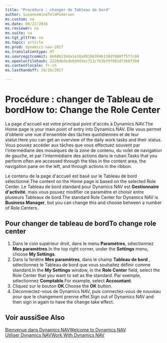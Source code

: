 ```yaml
---
title: "Procédure : changer de Tableau de bord"
author: SusanneWindfeldPedersen
ms.custom: na
ms.date: 09/22/2016
ms.reviewer: na
ms.suite: na
ms.tgt_pltfrm: na
ms.topic: article
ms.prod: dynamics-nav-2017
ms.translationtype: HT
ms.sourcegitcommit: 6b60b1344a1e18ad91863046110df880f75f7c04
ms.openlocfilehash: 2220dbdede8d493ec711c763bf9f092d7368f3b0
ms.contentlocale: fr-ch
ms.lasthandoff: 10/16/2017

---
```


# <a name="how-to-change-the-role-center"></a><span data-ttu-id="1e8c3-102">Procédure : changer de Tableau de bord</span><span class="sxs-lookup"><span data-stu-id="1e8c3-102">How to: Change the Role Center</span></span>
<span data-ttu-id="1e8c3-103">La page d'accueil est votre principal point d'accès à Dynamics NAV.</span><span class="sxs-lookup"><span data-stu-id="1e8c3-103">The Home page is your main point of entry into Dynamics NAV.</span></span> <span data-ttu-id="1e8c3-104">Elle vous permet d'obtenir une vue d'ensemble des tâches quotidiennes et de leur statut.</span><span class="sxs-lookup"><span data-stu-id="1e8c3-104">Here you can get an overview of the daily work tasks and their status.</span></span> <span data-ttu-id="1e8c3-105">Vous pouvez accéder aux tâches que vous effectuez souvent par l'intermédiaire des mosaïques de la zone de contenu, du volet de navigation de gauche, et par l'intermédiaire des actions dans le ruban.</span><span class="sxs-lookup"><span data-stu-id="1e8c3-105">Tasks that you perform often are accessed through the tiles in the content area, the navigation pane on the left, and through actions in the ribbon.</span></span>

<span data-ttu-id="1e8c3-106">Le contenu de la page d'accueil est basé sur le Tableau de bord sélectionné.</span><span class="sxs-lookup"><span data-stu-id="1e8c3-106">The content on the Home page is based on the selected Role Center.</span></span> <span data-ttu-id="1e8c3-107">Le Tableau de bord standard pour Dynamics NAV est **Gestionnaire d'activité**, mais vous pouvez modifier ce paramètre et choisir entre plusieurs Tableaux de bord.</span><span class="sxs-lookup"><span data-stu-id="1e8c3-107">The standard Role Center for Dynamics NAV is **Business Manager**, but you can change this and choose between a number of Role Centers.</span></span>

## <a name="to-change-role-center"></a><span data-ttu-id="1e8c3-108">Pour changer de tableau de bord</span><span class="sxs-lookup"><span data-stu-id="1e8c3-108">To change role center</span></span>
1. <span data-ttu-id="1e8c3-109">Dans le coin supérieur droit, dans le menu **Paramètres**, sélectionnez **Mes paramètres**.</span><span class="sxs-lookup"><span data-stu-id="1e8c3-109">In the top right corner, under the **Settings** menu, choose **My Settings**.</span></span>
2. <span data-ttu-id="1e8c3-110">Dans la fenêtre **Mes paramètres**, dans le champ **Tableau de bord** , sélectionnez le Tableau de bord que vous souhaitez définir comme standard.</span><span class="sxs-lookup"><span data-stu-id="1e8c3-110">In the **My Settings** window, in the **Role Center** field, select the Role Center that you want to set as the standard.</span></span> <span data-ttu-id="1e8c3-111">Par exemple, sélectionnez **Comptable**.</span><span class="sxs-lookup"><span data-stu-id="1e8c3-111">For example, select **Accountant**.</span></span>
3. <span data-ttu-id="1e8c3-112">Cliquez sur le bouton **OK**.</span><span class="sxs-lookup"><span data-stu-id="1e8c3-112">Choose the **OK** button.</span></span>
4. <span data-ttu-id="1e8c3-113">Déconnectez-vous de Dynamics NAV, puis connectez-vous de nouveau pour que le changement prenne effet.</span><span class="sxs-lookup"><span data-stu-id="1e8c3-113">Sign out of Dynamics NAV and then sign in again to have the change take effect.</span></span>

## <a name="see-also"></a><span data-ttu-id="1e8c3-114">Voir aussi</span><span class="sxs-lookup"><span data-stu-id="1e8c3-114">See Also</span></span>
[<span data-ttu-id="1e8c3-115">Bienvenue dans Dynamics NAV</span><span class="sxs-lookup"><span data-stu-id="1e8c3-115">Welcome to Dynamics NAV</span></span>](across-get-started.md)  
[<span data-ttu-id="1e8c3-116">Utiliser Dynamics NAV</span><span class="sxs-lookup"><span data-stu-id="1e8c3-116">Work With Dynamics NAV</span></span>](ui-work-product.md)  

